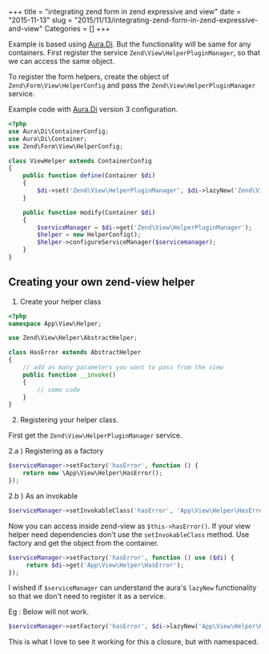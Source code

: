 +++
title = "integrating zend form in zend expressive and view"
date = "2015-11-13"
slug = "2015/11/13/integrating-zend-form-in-zend-expressive-and-view"
Categories = []
+++

Example is based using [Aura.Di](https://github.com/auraphp/Aura.Di).
But the functionality will be same for any containers.
First register the service `Zend\View\HelperPluginManager`, so that we
can access the same object.

To register the form helpers, create the object of `Zend\Form\View\HelperConfig`
and pass the `Zend\View\HelperPluginManager` service.

Example code with [Aura.Di](https://github.com/auraphp/Aura.Di) version 3 configuration.


```php
<?php
use Aura\Di\ContainerConfig;
use Aura\Di\Container;
use Zend\Form\View\HelperConfig;

class ViewHelper extends ContainerConfig
{
    public function define(Container $di)
    {
        $di->set('Zend\View\HelperPluginManager', $di->lazyNew('Zend\View\HelperPluginManager'));
    }

    public function modify(Container $di)
    {
        $serviceManager = $di->get('Zend\View\HelperPluginManager');
        $helper = new HelperConfig();
        $helper->configureServiceManager($servicemanager);
    }
}
```

## Creating your own zend-view helper

1. Create your helper class

```php
<?php
namespace App\View\Helper;

use Zend\View\Helper\AbstractHelper;

class HasError extends AbstractHelper
{
    // add as many parameters you want to pass from the view
    public function __invoke()
    {
        // some code
    }
}
```

2. Registering your helper class.

First get the `Zend\View\HelperPluginManager` service.

2.a ) Registering as a factory

```php
$serviceManager->setFactory('hasError', function () {
    return new \App\View\Helper\HasError();
});
```

2.b ) As an invokable

```php
$serviceManager->setInvokableClass('hasError', 'App\View\Helper\HasError');
```

Now you can access inside zend-view as `$this->hasError()`. If your view
helper need dependencies don't use the `setInvokableClass` method.
Use factory and get the object from the container.

```php
$serviceManager->setFactory('hasError', function () use ($di) {
     return $di->get('App\View\Helper\HasError');
});
```

I wished if `$serviceManager` can understand the aura's `lazyNew` functionality
so that we don't need to register it as a service.

Eg : Below will not work.

```php
$serviceManager->setFactory('hasError', $di->lazyNew('App\View\Helper\HasError'));
```

This is what I love to see it working for this a closure, but with namespaced.
